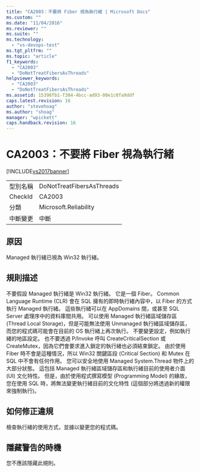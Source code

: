 ```yaml
---
title: "CA2003：不要將 Fiber 視為執行緒 | Microsoft Docs"
ms.custom: ""
ms.date: "11/04/2016"
ms.reviewer: ""
ms.suite: ""
ms.technology: 
  - "vs-devops-test"
ms.tgt_pltfrm: ""
ms.topic: "article"
f1_keywords: 
  - "CA2003"
  - "DoNotTreatFibersAsThreads"
helpviewer_keywords: 
  - "CA2003"
  - "DoNotTreatFibersAsThreads"
ms.assetid: 15398fb1-f384-4bcc-ad93-00e1c0fa9ddf
caps.latest.revision: 16
author: "stevehoag"
ms.author: "shoag"
manager: "wpickett"
caps.handback.revision: 16
---
```

# CA2003：不要將 Fiber 視為執行緒
[!INCLUDE[vs2017banner](../code-quality/includes/vs2017banner.md)]

|||  
|-|-|  
|型別名稱|DoNotTreatFibersAsThreads|  
|CheckId|CA2003|  
|分類|Microsoft.Reliability|  
|中斷變更|中斷|  
  
## 原因  
 Managed 執行緒已視為 Win32 執行緒。  
  
## 規則描述  
 不要假設 Managed 執行緒是 Win32 執行緒。  它是一個 Fiber。  Common Language Runtime \(CLR\) 會在 SQL 擁有的即時執行緒內容中，以 Fiber 的方式執行 Managed 執行緒。  這些執行緒可以在 AppDomains 間，或甚至 SQL Server 處理序中的資料庫間共用。  可以使用 Managed 執行緒區域儲存區 \(Thread Local Storage\)，但是可能無法使用 Unmanaged 執行緒區域儲存區，而您的程式碼可能會在目前的 OS 執行緒上再次執行。  不要變更設定，例如執行緒的地區設定。  也不要透過 P\/Invoke 呼叫 CreateCriticalSection 或 CreateMutex，因為它們會要求進入鎖定的執行緒也必須結束鎖定。  由於使用 Fiber 時不會是這種情況，所以 Win32 關鍵區段 \(Critical Section\) 和 Mutex 在 SQL 中不會有任何作用。  您可以安全地使用 Managed System.Thread 物件上的大部分狀態。  這包括 Managed 執行緒區域儲存區和執行緒目前的使用者介面 \(UI\) 文化特性。  但是，由於使用程式撰寫模型 \(Programming Model\) 的緣故，您在使用 SQL 時，將無法變更執行緒目前的文化特性 \(這個部分將透過新的權限來強制執行\)。  
  
## 如何修正違規  
 檢查執行緒的使用方式，並據以變更您的程式碼。  
  
## 隱藏警告的時機  
 您不應該隱藏此規則。